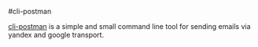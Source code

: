 #cli-postman

[cli-postman]() is a simple and small command line tool for sending emails via yandex and google transport.